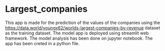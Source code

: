 # Largest_companies


This app is made for the prediction of the values of the companies using the https://data.world/youngx62/worlds-largest-companies-by-revenue dataset as the training dataset. The model app is deployed using streamlit web framework. The model analysis has been done on jupyter notebook. The app has been creted in a python file.
